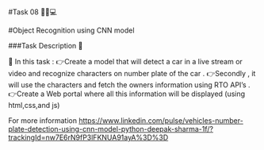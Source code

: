 #Task 08 👨🏻💻

#Object Recognition using CNN model

###Task Description 📄

📌 In this task :
👉Create a model that will detect a car in a live stream or video and recognize characters on number plate of the car .
👉Secondly , it will use the characters and fetch the owners information using RTO API’s .
👉Create a Web portal where all this information will be displayed (using html,css,and js)

For more information https://www.linkedin.com/pulse/vehicles-number-plate-detection-using-cnn-model-python-deepak-sharma-1f/?trackingId=nw7E6rN9fP3lFKNUA91ayA%3D%3D
